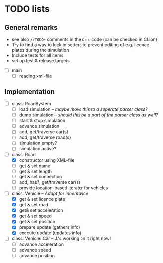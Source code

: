 # TODO lists

## General remarks
- see also `//TODO`- comments in the c++ code (can be checked in CLion)
- Try to find a way to lock in setters to prevent editing of e.g. licence plates during the simulation
- Include tests for all items
- set up test & release targets

- [ ] main
	- [ ] reading xml-file
 
## Implementation
- [ ] class: RoadSystem
	- [ ] load simulation – *maybe move this to a seperate parser class?*
	- [ ] dump simulation – *should this be a part of the parser class as well?*
	- [ ] start & stop simulation
	- [ ] advance simulation
	- [ ] add, get/traverse car(s)
	- [ ] add, get/traverse road(s)
	- [ ] simulation empty?
	- [ ] simulation active?

- [ ] class: Road
	- [x] constructor using XML-file
	- [ ] get & set name
	- [ ] get & set length
	- [ ] get & set connection
	- [ ] add, has?, get/traverse car(s)
	- [ ] provide location-based iterator for vehicles

- [ ] class: Vehicle – *Adapt for inheritance*
	- [x] get & set licence plate
	- [x] get & set road
	- [x] get& set acceleration
	- [x] get & set speed
	- [x] get & set position
	- [x] prepare update (gathers info)
	- [x] execute update (updates info)

- [ ] class: Vehicle::Car – J.'s working on it right now!
	- [ ] advance acceleration
	- [ ] advance speed
	- [ ] advance position
